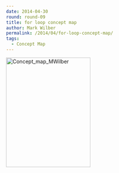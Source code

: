 ```yaml
---
date: 2014-04-30
round: round-09
title: for loop concept map
author: Mark Wilber
permalink: /2014/04/for-loop-concept-map/
tags:
  - Concept Map
---
```

[<img class="alignnone size-medium wp-image-6889" alt="Concept_map_MWilber" src="http://teaching.software-carpentry.org/wp-content/uploads/2014/04/Concept_map_MWilber-231x300.jpg" width="231" height="300" />][1]

 [1]: http://teaching.software-carpentry.org/wp-content/uploads/2014/04/Concept_map_MWilber.jpg
